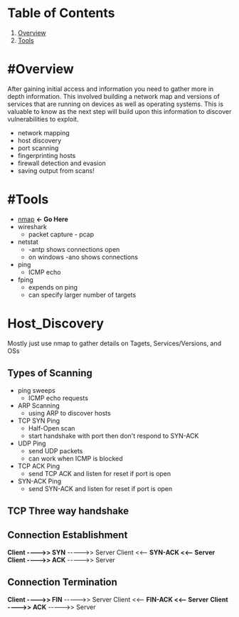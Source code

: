# Table of Contents
1. [Overview](#Overview)
2. [Tools](#Tools)

# #Overview
After gaining initial access and information you need to gather more in depth information. This involved building a network map and versions of services that are running on devices as well as operating systems. This is valuable to know as the next step will build upon this information to discover vulnerabilities to exploit.
- network mapping
- host discovery
- port scanning
- fingerprinting hosts
- firewall detection and evasion
- saving output from scans!

# #Tools
- [nmap](../Tools/NMAP.md) **<- Go Here**
- wireshark
	- packet capture - pcap
- netstat
	- -antp shows connections open
	- on windows -ano shows connections
- ping
	- ICMP echo 
- fping
	- expends on ping
	- can specify larger number of targets

# Host_Discovery
Mostly just use nmap to gather details on Tagets, Services/Versions, and OSs
## Types of Scanning
- ping sweeps
	- ICMP echo requests
- ARP Scanning
	- using ARP to discover hosts
- TCP SYN Ping
	- Half-Open scan
	- start handshake with port then don't respond to SYN-ACK
- UDP Ping
	- send UDP packets
	- can work when ICMP is blocked
- TCP ACK Ping
	- send TCP ACK and listen for reset if port is open
- SYN-ACK Ping
	- send SYN-ACK and listen for reset if port is open
## TCP Three way handshake
## Connection Establishment
**Client ---->> SYN** ----->> Server
Client <<-- **SYN-ACK <<-- Server**
**Client ---->> ACK** ----->> Server
## Connection Termination
**Client ---->> FIN** ----->> Server
Client <<-- **FIN-ACK <<-- Server**
**Client ---->> ACK** ----->> Server